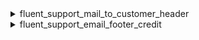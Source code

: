<explain-block title="fluent-support/email_notification_filters">

[//]: # (0)
<details class="fs-docs-collapse">

<summary class="fs-docs-title">fluent_support_mail_to_customer_header</summary>
<hr>
<div class="fs-docs-content">
This filter hook allows you to retrieve mailbox header data and modify it.

**Parameters**

- '$headers' (array) Mailbox header data
- '$data' (array) CC email list and hook type data

**Usage**

```php
add_filter('fluent_support/mail_to_customer_header', function ($headers, $data) {
    // ...do something
    return $headers
}, 10, 2)
```

**Reference**

`apply_filters('fluent_support/mail_to_customer_header', $headers, [
                'cc_email'  => $ticket->getSettingsValue('cc_email', []),
                'hook_type' => 'ticket_created_email_to_customer'
            ])
`


This filter is located in <br>
`fluent-support/app/Hooks/Handlers/EmailNotificationHandler.php`
</div>

</details>

[//]: # (1)
<details class="fs-docs-collapse">

<summary class="fs-docs-title">fluent_support_email_footer_credit</summary>
<hr>
<div class="fs-docs-content">
This filter hook allows you to retrieve email footer data and modify it.

**Parameters**

- '$message' (string) email footer data

**Usage**

```php
add_filter('fluent_support/email_footer_credit', function ($message) {
    // ...do something
    return $message
}, 10, 1)
```

**Reference**

`apply_filters('fluent_support/email_footer_credit', $message)`

<b>`$message` is used here as an illustrative variable to represent the raw string value found in the main filter, demonstrating the email footer data.</b>


This filter is located in <br>
`fluent-support/app/Hooks/Handlers/EmailNotificationHandler.php`
</div>

</details>


</explain-block>